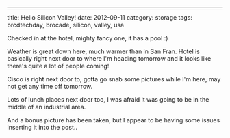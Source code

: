 ---
title: Hello Silicon Valley!
date: 2012-09-11
category: storage
tags: brcdtechday, brocade, silicon, valley, usa

Checked in at the hotel, mighty fancy one, it has a pool :)

Weather is great down here, much warmer than in San Fran. Hotel is basically right next door to where I'm heading tomorrow and it looks like there's quite a lot of people coming!

Cisco is right next door to, gotta go snab some pictures while I'm here, may not get any time off tomorrow.

Lots of lunch places next door too, I was afraid it was going to be in the middle of an industrial area.

And a bonus picture has been taken, but I appear to be having some issues inserting it into the post..
